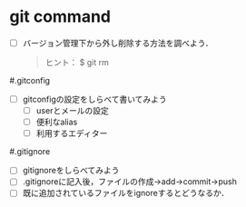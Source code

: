 # git command

- [ ] バージョン管理下から外し削除する方法を調べよう．
  > ヒント： $ git rm

#.gitconfig

- [ ] gitconfigの設定をしらべて書いてみよう
  - [ ] userとメールの設定
  - [ ] 便利なalias
  - [ ] 利用するエディター

#.gitignore

- [ ] gitignoreをしらべてみよう
- [ ] .gitignoreに記入後，ファイルの作成->add->commit->push
- [ ] 既に追加されているファイルをignoreするとどうなるか．
